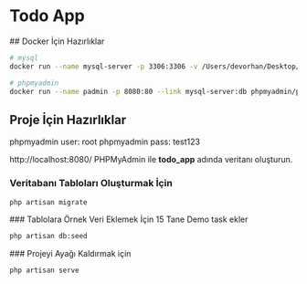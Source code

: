 # Todo App

## Docker İçin Hazırlıklar

```bash
# mysql
docker run --name mysql-server -p 3306:3306 -v /Users/devorhan/Desktop/my:/etc/mysql/conf.d -e MYSQL_ROOT_PASSWORD=test123 -d mysql

# phpmyadmin
docker run --name padmin -p 8080:80 --link mysql-server:db phpmyadmin/phpmyadmin
```

## Proje İçin Hazırlıklar

phpmyadmin user: root
phpmyadmin pass: test123

http://localhost:8080/ PHPMyAdmin ile **todo_app** adında veritanı oluşturun.

### Veritabanı Tabloları Oluşturmak İçin

```bash
php artisan migrate
```

### Tablolara Örnek Veri Eklemek İçin
15 Tane Demo task ekler

```bash
php artisan db:seed
```

### Projeyi Ayağı Kaldırmak için

```bash
php artisan serve
```

